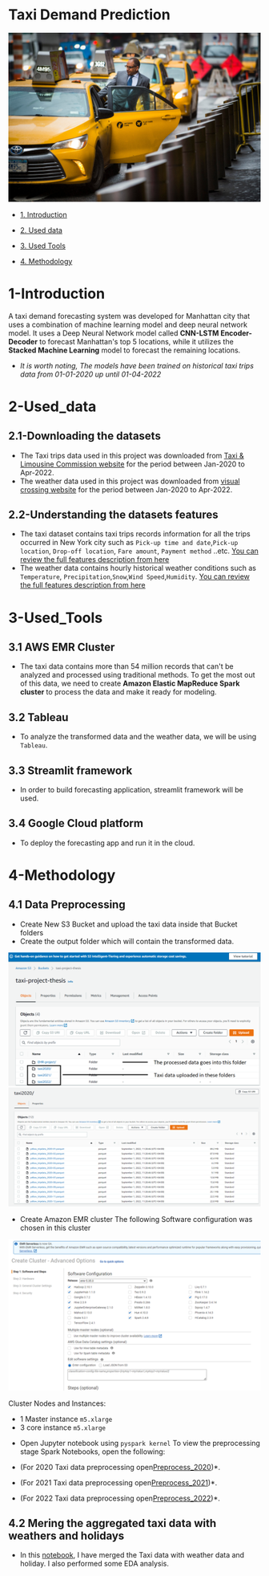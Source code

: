 
# Taxi Demand Prediction

![AWS S3 Bucket](/Images/taxi.jpg)


* [1. Introduction](#1-Introduction)

* [2. Used data](#2-Used_data)

* [3. Used Tools](#3-Used_Tools)

* [4. Methodology](#4-Methodology)









# 1-Introduction

A taxi demand forecasting system was developed for Manhattan city that uses a combination of machine learning model and deep neural network model. It uses a Deep Neural Network model called **CNN-LSTM Encoder-Decoder** to forecast Manhattan's top 5 locations, while it utilizes the **Stacked Machine Learning** model to forecast the remaining locations.

* _It is worth noting, The models have been trained on historical taxi trips data from 01-01-2020 up until 01-04-2022_

# 2-Used_data
## 2.1-Downloading the datasets
* The Taxi trips data used in this project was downloaded from [Taxi & Limousine Commission website]( https://www1.nyc.gov/site/tlc/about/tlc-trip-record-data.page) for the period between Jan-2020 to Apr-2022. 
* The weather data used in this project was downloaded from [visual crossing website](https://www.visualcrossing.com/) for the period between Jan-2020 to Apr-2022.
## 2.2-Understanding the datasets features
* The taxi dataset contains taxi trips records information for all the trips occurred in New York city such as `Pick-up time and date`,`Pick-up location`, `Drop-off location`, `Fare amount`, `Payment method` ..etc. [You can review the full features description from here](https://www1.nyc.gov/assets/tlc/downloads/pdf/data_dictionary_trip_records_yellow.pdf)
* The weather data contains hourly historical weather conditions such as `Temperature`, `Precipitation`,`Snow`,`Wind Speed`,`Humidity`. [You can review the full features description from here](https://www.visualcrossing.com/resources/documentation/weather-data/weather-data-documentation/)

# 3-Used_Tools
## 3.1 AWS EMR Cluster
* The taxi data contains more than 54 million records that can't be analyzed and processed using traditional methods. To get the most out of this data, we need to create __Amazon Elastic MapReduce Spark cluster__ to process the data and make it ready for modeling.
## 3.2 Tableau
* To analyze the transformed data and the weather data, we will be using `Tableau`.

## 3.3 Streamlit framework
* In order to build forecasting application, streamlit framework will be used.

## 3.4 Google Cloud platform
* To deploy the forecasting app and run it in the cloud.

# 4-Methodology
## 4.1 Data Preprocessing

* Create New S3 Bucket and upload the taxi data inside that Bucket folders
* Create the output folder which will contain the transformed data.

![AWS S3 Bucket](/Images/S3_Bucket.png)
![AWS S3 Bucket](/Images/taxi_data_folder.png)

* Create Amazon EMR cluster
The following Software configuration was chosen in this cluster

![AWS S3 Bucket](/Images/Spark_cluster.png)

Cluster Nodes and Instances: 
- 1 Master instance `m5.xlarge`
- 3 core instance `m5.xlarge`

* Open Jupyter notebook using `pyspark kernel` 
To view the preprocessing stage Spark Notebooks, open the following:

* (For 2020 Taxi data preprocessing open[Preprocess_2020](/Spark_preprocess_notebooks/Spark_preprocess_2020.ipynb))*.
* (For 2021 Taxi data preprocessing open[Preprocess_2021](/Spark_preprocess_notebooks/Spark_preprocess_2021.ipynb))*.
* (For 2022 Taxi data preprocessing open[Preprocess_2022](/Spark_preprocess_notebooks/Spark_preprocess_2022.ipynb))*.

## 4.2 Mering the aggregated taxi data with weathers and holidays
 
 * In this [notebook](/Merging_taxi_weather/Merging_and_EDA.ipynb), I have merged the Taxi data with weather data and holiday. I also performed some EDA analysis.
